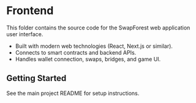 # Frontend

This folder contains the source code for the SwapForest web application user interface.

- Built with modern web technologies (React, Next.js or similar).
- Connects to smart contracts and backend APIs.
- Handles wallet connection, swaps, bridges, and game UI.

## Getting Started

See the main project README for setup instructions.
